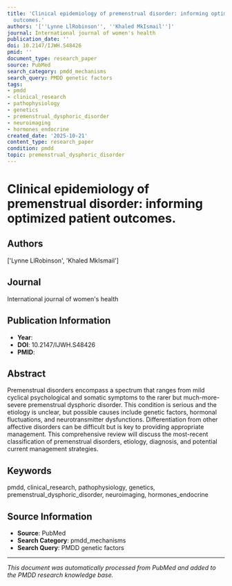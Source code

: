 ```yaml
---
title: 'Clinical epidemiology of premenstrual disorder: informing optimized patient
  outcomes.'
authors: '[''Lynne LlRobinson'', ''Khaled MkIsmail'']'
journal: International journal of women's health
publication_date: ''
doi: 10.2147/IJWH.S48426
pmid: ''
document_type: research_paper
source: PubMed
search_category: pmdd_mechanisms
search_query: PMDD genetic factors
tags:
- pmdd
- clinical_research
- pathophysiology
- genetics
- premenstrual_dysphoric_disorder
- neuroimaging
- hormones_endocrine
created_date: '2025-10-21'
content_type: research_paper
condition: pmdd
topic: premenstrual_dysphoric_disorder
---
```


# Clinical epidemiology of premenstrual disorder: informing optimized patient outcomes.

## Authors
['Lynne LlRobinson', 'Khaled MkIsmail']

## Journal
International journal of women's health

## Publication Information
- **Year**: 
- **DOI**: 10.2147/IJWH.S48426
- **PMID**: 

## Abstract
Premenstrual disorders encompass a spectrum that ranges from mild cyclical psychological and somatic symptoms to the rarer but much-more-severe premenstrual dysphoric disorder. This condition is serious and the etiology is unclear, but possible causes include genetic factors, hormonal fluctuations, and neurotransmitter dysfunctions. Differentiation from other affective disorders can be difficult but is key to providing appropriate management. This comprehensive review will discuss the most-recent classification of premenstrual disorders, etiology, diagnosis, and potential current management strategies.

## Keywords
pmdd, clinical_research, pathophysiology, genetics, premenstrual_dysphoric_disorder, neuroimaging, hormones_endocrine

## Source Information
- **Source**: PubMed
- **Search Category**: pmdd_mechanisms
- **Search Query**: PMDD genetic factors

---
*This document was automatically processed from PubMed and added to the PMDD research knowledge base.*
